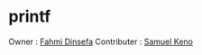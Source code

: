 # printf
Owner : [Fahmi Dinsefa](https://github.com/famkhan006)
Contributer : [Samuel Keno](https://github.com/Samuel-K95)

